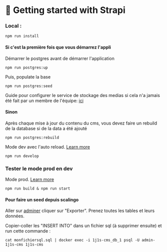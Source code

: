 # 🚀 Getting started with Strapi

### Local :
```
npm run install
```

#### Si c'est la première fois que vous démarrez l'appli
Démarrer le postgres avant de démarrer l'application
```
npm run postgres:up
```

Puis, populate la base
```
npm run postgres:seed
```

Guide pour configurer le service de stockage des medias si cela n'a jamais été fait par un membre de l'équipe: [ici](./doc/configuration.md)

#### Sinon
Après chaque mise à jour du contenu du cms, vous devez faire un rebuild de la database si de la data a été ajouté
```
npm run postgres:rebuild
```

Mode dev avec l'auto reload. [Learn more](https://docs.strapi.io/developer-docs/latest/developer-resources/cli/CLI.html#strapi-develop)
```
npm run develop
```

### Tester le mode prod en dev
Mode prod. [Learn more](https://docs.strapi.io/developer-docs/latest/developer-resources/cli/CLI.html#strapi-start)

```
npm run build & npm run start
```

#### Pour faire un seed depuis scalingo

Aller sur [adminer](https://adminer.osc-fr1.scalingo.com/) cliquer sur "Exporter".
Prenez toutes les tables et leurs données.

Copier-coller les "INSERT INTO" dans un fichier sql (à supprimer ensuite) et run cette commande :

``
cat monfichiersql.sql | docker exec -i 1j1s-cms_db_1 psql -U admin-1j1s-cms 1j1s-cms
`` 
